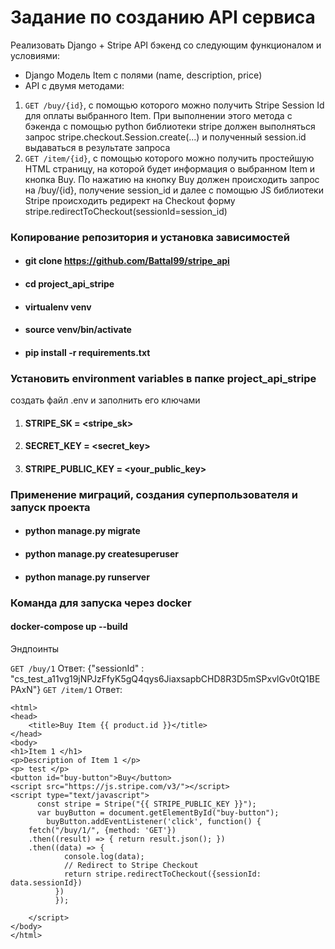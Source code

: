 # Задание по созданию API сервиса
Реализовать Django + Stripe API бэкенд со следующим функционалом и условиями:
* Django Модель Item с полями (name, description, price)
* API с двумя методами:
1. `GET /buy/{id}`, c помощью которого можно получить Stripe Session Id для оплаты выбранного Item. При выполнении этого метода c бэкенда с помощью python библиотеки stripe должен выполняться запрос stripe.checkout.Session.create(...) и полученный session.id выдаваться в результате запроса
2. `GET /item/{id}`, c помощью которого можно получить простейшую HTML страницу, на которой будет информация о выбранном Item и кнопка Buy. По нажатию на кнопку Buy должен происходить запрос на /buy/{id}, получение session_id и далее  с помощью JS библиотеки Stripe происходить редирект на Checkout форму stripe.redirectToCheckout(sessionId=session_id)


### Копирование репозитория и установка зависимостей
*  #### git clone https://github.com/Battal99/stripe_api
*  #### cd project_api_stripe
* #### virtualenv venv
* #### source venv/bin/activate
* #### pip install -r requirements.txt

### Установить environment variables в папке project_api_stripe
создать файл .env и заполнить eго ключами
1. #### STRIPE_SK = <stripe_sk>
2. #### SECRET_KEY = <secret_key>
3. #### STRIPE_PUBLIC_KEY = <your_public_key>

### Применение миграций, создания суперпользователя и запуск проекта
- #### python manage.py migrate
- #### python manage.py createsuperuser
- #### python manage.py runserver

### Команда для запуска через docker
#### docker-compose up --build

Эндпоинты

`GET /buy/1` 
Ответ: {"sessionId" : "cs_test_a11vg19jNPJzFfyK5gQ4qys6JiaxsapbCHD8R3D5mSPxvlGv0tQ1BEPAxN"}
`GET /item/1`
Ответ: 
```
<html>
<head>
    <title>Buy Item {{ product.id }}</title>
</head>
<body>
<h1>Item 1 </h1>
<p>Description of Item 1 </p>
<p> test </p>
<button id="buy-button">Buy</button>
<script src="https://js.stripe.com/v3/"></script>
<script type="text/javascript">
      const stripe = Stripe("{{ STRIPE_PUBLIC_KEY }}");
      var buyButton = document.getElementById("buy-button");
        buyButton.addEventListener('click', function() {
    fetch("/buy/1/", {method: 'GET'})
    .then((result) => { return result.json(); })
    .then((data) => {
            console.log(data);
            // Redirect to Stripe Checkout
            return stripe.redirectToCheckout({sessionId: data.sessionId})
          })
          });

    </script>
</body>
</html>
```